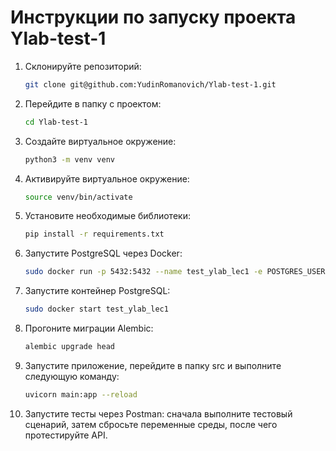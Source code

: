 # Инструкции по запуску проекта Ylab-test-1

1. Склонируйте репозиторий:

   ```bash
   git clone git@github.com:YudinRomanovich/Ylab-test-1.git
   
2. Перейдите в папку с проектом:
   ```bash
   cd Ylab-test-1

3. Создайте виртуальное окружение:
   ```bash
   python3 -m venv venv

4. Активируйте виртуальное окружение:
   ```bash
   source venv/bin/activate

5. Установите необходимые библиотеки:
   ```bash
   pip install -r requirements.txt

6. Запустите PostgreSQL через Docker:
   ```bash
   sudo docker run -p 5432:5432 --name test_ylab_lec1 -e POSTGRES_USER=postgres -e POSTGRES_PASSWORD=postgres -e POSTGRES_DB=postgres -d postgres:13.3

7. Запустите контейнер PostgreSQL:
   ```bash
   sudo docker start test_ylab_lec1

8. Прогоните миграции Alembic:
   ```bash
   alembic upgrade head

9. Запустите приложение, перейдите в папку src и выполните следующую команду:
   ```bash
   uvicorn main:app --reload

10. Запустите тесты через Postman: сначала выполните тестовый сценарий, затем сбросьте переменные среды, после чего протестируйте API.


